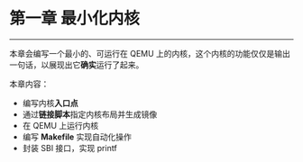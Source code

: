# 第一章 最小化内核

----

本章会编写一个最小的、可运行在 QEMU 上的内核，这个内核的功能仅仅是输出一句话，以展现出它**确实**运行了起来。

本章内容：

- 编写内核**入口点**
- 通过**链接脚本**指定内核布局并生成镜像
- 在 QEMU 上运行内核
- 编写 **Makefile** 实现自动化操作
- 封装 SBI 接口，实现 printf